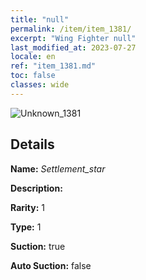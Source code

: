 ```yaml
---
title: "null"
permalink: /item/item_1381/
excerpt: "Wing Fighter null"
last_modified_at: 2023-07-27
locale: en
ref: "item_1381.md"
toc: false
classes: wide
---
```



 ![Unknown_1381](/images/item/Settlement_star_p.png)



## Details

 **Name:** *Settlement_star* 

 **Description:** 

 **Rarity:** 1 

 **Type:** 1 

 **Suction:** true 

 **Auto Suction:** false 


